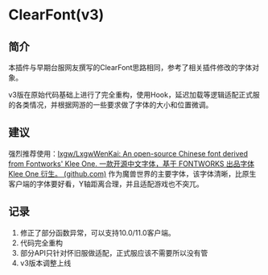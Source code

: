 # ClearFont(v3)

## 简介

本插件与早期台服网友撰写的ClearFont思路相同，参考了相关插件修改的字体对象。

v3版在原始代码基础上进行了完全重构，使用Hook，延迟加载等逻辑适配正式服的各类情况，并根据网游的一些要求做了字体的大小和位置微调。

## 建议

强烈推荐使用：[lxgw/LxgwWenKai: An open-source Chinese font derived from Fontworks' Klee One. 一款开源中文字体，基于 FONTWORKS 出品字体 Klee One 衍生。 (github.com)](https://github.com/lxgw/LxgwWenKai) 作为魔兽世界的主要字体，该字体清晰，比原生客户端的字体要好看，Y轴距离合理，并且适配游戏也不突兀。

## 记录

1. 修正了部分函数异常，可以支持10.0/11.0客户端。
2. 代码完全重构
3. 部分API只针对怀旧服做适配，正式服应该不需要所以没有管
4. v3版本调整上线

